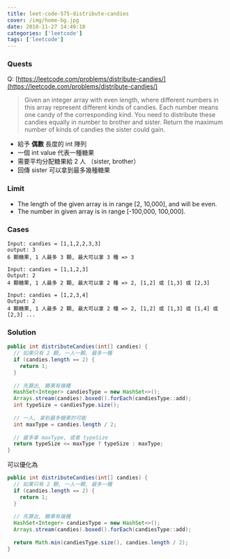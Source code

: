 ```yaml
---
title: leet-code-575-distribute-candies
cover: /img/home-bg.jpg
date: 2018-11-27 14:49:18
categories: ['leetcode']
tags: ['leetcode']
---
```

### Quests
Q: [https://leetcode.com/problems/distribute-candies/](https://leetcode.com/problems/distribute-candies/)

> Given an integer array with even length, where different numbers in this array represent different kinds of candies. Each number means one candy of the corresponding kind. You need to distribute these candies equally in number to brother and sister. Return the maximum number of kinds of candies the sister could gain.

* 給予 **偶數** 長度的 int 陣列
* 一個 int value 代表一種糖果
* 需要平均分配糖果給 2 人 （sister, brother）
* 回傳 sister 可以拿到最多幾種糖果

### Limit
* The length of the given array is in range [2, 10,000], and will be even.
* The number in given array is in range [-100,000, 100,000].

### Cases
```
Input: candies = [1,1,2,2,3,3]
output: 3
6 顆糖果, 1 人最多 3 顆, 最大可以拿 3 種 => 3

Input: candies = [1,1,2,3]
Output: 2
4 顆糖果, 1 人最多 2 顆, 最大可以拿 2 種 => 2, [1,2] 或 [1,3] 或 [2,3]

Input: candies = [1,2,3,4]
Output: 2
4 顆糖果, 1 人最多 2 顆, 最大可以拿 2 種 => 2, [1,2] 或 [1,3] 或 [1,4] 或 [2,3] ...
```

### Solution
```java
public int distributeCandies(int[] candies) {
  // 如果只有 2 顆, 一人一顆, 最多一種
  if (candies.length == 2) {
    return 1;
  }
  
  // 先算出, 糖果有幾種
  HashSet<Integer> candiesType = new HashSet<>();
  Arrays.stream(candies).boxed().forEach(candiesType::add);
  int typeSize = candiesType.size();
  
  // 一人, 拿到最多糖果的可能
  int maxType = candies.length / 2;
  
  // 最多拿 maxType, 或者 typeSize
  return typeSize <= maxType ? typeSize : maxType;
}
```

可以優化為
```java
public int distributeCandies(int[] candies) {
  // 如果只有 2 顆, 一人一顆, 最多一種
  if (candies.length == 2) {
    return 1;
  }
  
  // 先算出, 糖果有幾種
  HashSet<Integer> candiesType = new HashSet<>();
  Arrays.stream(candies).boxed().forEach(candiesType::add);
  
  return Math.min(candiesType.size(), candies.length / 2);
}
```